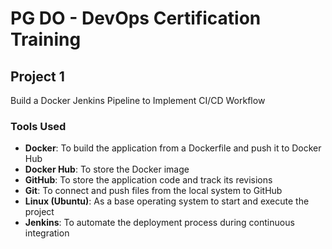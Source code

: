 # PG DO - DevOps Certification Training
## Project 1
Build a Docker Jenkins Pipeline to Implement CI/CD Workflow

### Tools Used
- **Docker**: To build the application from a Dockerfile and push it to Docker Hub
- **Docker Hub**: To store the Docker image
- **GitHub**: To store the application code and track its revisions
- **Git**: To connect and push files from the local system to GitHub
- **Linux (Ubuntu)**: As a base operating system to start and execute the project
- **Jenkins**: To automate the deployment process during continuous integration
